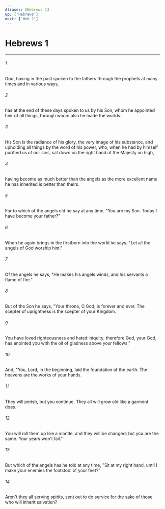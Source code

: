 ```yaml
---
Aliases: [Hebrews 1]
up: ['Hebrews']
next: ['Heb 2']
---
```

# Hebrews 1
***





###### 1 

God, having in the past spoken to the fathers through the prophets at many times and in various ways, 



###### 2 

has at the end of these days spoken to us by his Son, whom he appointed heir of all things, through whom also he made the worlds. 



###### 3 

His Son is the radiance of his glory, the very image of his substance, and upholding all things by the word of his power, who, when he had by himself purified us of our sins, sat down on the right hand of the Majesty on high, 



###### 4 

having become as much better than the angels as the more excellent name he has inherited is better than theirs. 



###### 5 

For to which of the angels did he say at any time, "You are my Son. Today I have become your father?" 



###### 6 

When he again brings in the firstborn into the world he says, "Let all the angels of God worship him." 



###### 7 

Of the angels he says, "He makes his angels winds, and his servants a flame of fire." 



###### 8 

But of the Son he says, "Your throne, O God, is forever and ever. The scepter of uprightness is the scepter of your Kingdom. 



###### 9 

You have loved righteousness and hated iniquity; therefore God, your God, has anointed you with the oil of gladness above your fellows." 



###### 10 

And, "You, Lord, in the beginning, laid the foundation of the earth. The heavens are the works of your hands. 



###### 11 

They will perish, but you continue. They all will grow old like a garment does. 



###### 12 

You will roll them up like a mantle, and they will be changed; but you are the same. Your years won't fail." 



###### 13 

But which of the angels has he told at any time, "Sit at my right hand, until I make your enemies the footstool of your feet?" 



###### 14 

Aren't they all serving spirits, sent out to do service for the sake of those who will inherit salvation?
